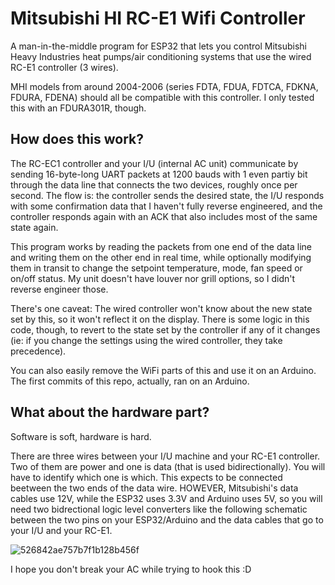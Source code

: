 # Mitsubishi HI RC-E1 Wifi Controller

A man-in-the-middle program for ESP32 that lets you control Mitsubishi Heavy Industries heat pumps/air conditioning systems that use the wired RC-E1 controller (3 wires).

MHI models from around 2004-2006 (series FDTA, FDUA, FDTCA, FDKNA, FDURA, FDENA) should all be compatible with this controller. I only tested this with an FDURA301R, though.

## How does this work?

The RC-EC1 controller and your I/U (internal AC unit) communicate by sending 16-byte-long UART packets at 1200 bauds with 1 even partiy bit through the data line that connects the two devices, roughly once per second. The flow is: the controller sends the desired state, the I/U responds with some confirmation data that I haven't fully reverse engineered, and the controller responds again with an ACK that also includes most of the same state again.

This program works by reading the packets from one end of the data line and writing them on the other end in real time, while optionally modifying them in transit to change the setpoint temperature, mode, fan speed or on/off status. My unit doesn't have louver nor grill options, so I didn't reverse engineer those. 

There's one caveat: The wired controller won't know about the new state set by this, so it won't reflect it on the display. There is some logic in this code, though, to revert to the state set by the controller if any of it changes (ie: if you change the settings using the wired controller, they take precedence).

You can also easily remove the WiFi parts of this and use it on an Arduino. The first commits of this repo, actually, ran on an Arduino.

## What about the hardware part?

Software is soft, hardware is hard.

There are three wires between your I/U machine and your RC-E1 controller. Two of them are power and one is data (that is used bidirectionally). You will have to identify which one is which. This expects to be connected beetween the two ends of the data wire. HOWEVER, Mitsubishi's data cables use 12V, while the ESP32 uses 3.3V and Arduino uses 5V, so you will need two bidrectional logic level converters like the following schematic between the two pins on your ESP32/Arduino and the data cables that go to your I/U and your RC-E1.

![526842ae757b7f1b128b456f](https://user-images.githubusercontent.com/980842/157506552-de58be20-eea5-4c4d-ab3b-f63c7d425018.png)

I hope you don't break your AC while trying to hook this :D

